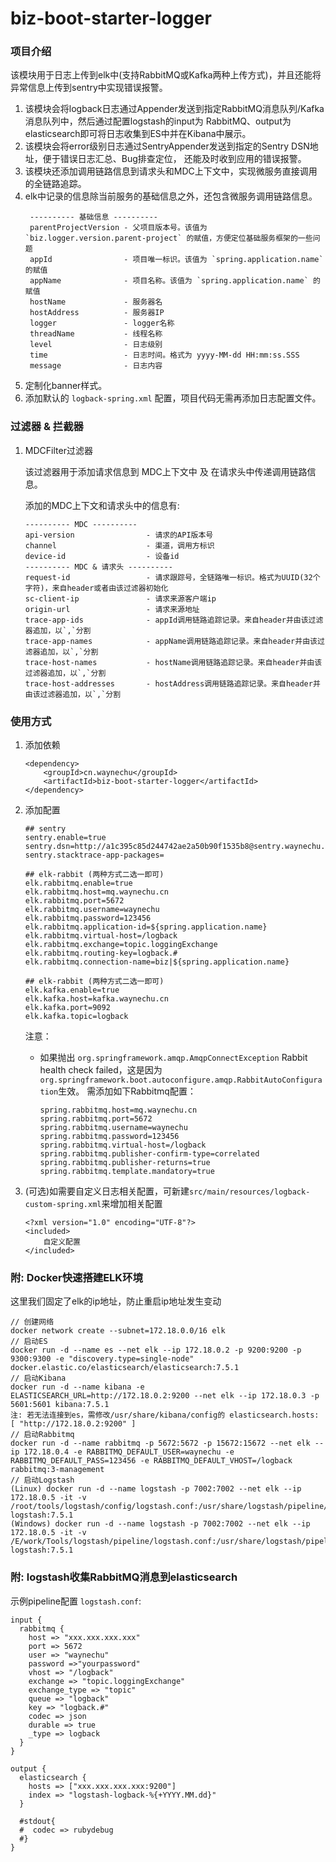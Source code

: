 # biz-boot-starter-logger

### 项目介绍

该模块用于日志上传到elk中(支持RabbitMQ或Kafka两种上传方式)，并且还能将异常信息上传到sentry中实现错误报警。

1. 该模块会将logback日志通过Appender发送到指定RabbitMQ消息队列/Kafka消息队列中，然后通过配置logstash的input为
RabbitMQ、output为elasticsearch即可将日志收集到ES中并在Kibana中展示。  
2. 该模块会将error级别日志通过SentryAppender发送到指定的Sentry DSN地址，便于错误日志汇总、Bug排查定位，
还能及时收到应用的错误报警。
3. 该模块还添加调用链路信息到请求头和MDC上下文中，实现微服务直接调用的全链路追踪。
4. elk中记录的信息除当前服务的基础信息之外，还包含微服务调用链路信息。
    ```
     ---------- 基础信息 ----------
     parentProjectVersion - 父项目版本号。该值为 `biz.logger.version.parent-project` 的赋值，方便定位基础服务框架的一些问题
     appId                - 项目唯一标识。该值为 `spring.application.name` 的赋值
     appName              - 项目名称。该值为 `spring.application.name` 的赋值
     hostName             - 服务器名
     hostAddress          - 服务器IP
     logger               - logger名称
     threadName           - 线程名称
     level                - 日志级别
     time                 - 日志时间。格式为 yyyy-MM-dd HH:mm:ss.SSS
     message              - 日志内容
    ```
5. 定制化banner样式。
6. 添加默认的 `logback-spring.xml` 配置，项目代码无需再添加日志配置文件。

### 过滤器 & 拦截器

1. MDCFilter过滤器

    该过滤器用于添加请求信息到 MDC上下文中 及 在请求头中传递调用链路信息。

    添加的MDC上下文和请求头中的信息有:
    ```
    ---------- MDC ----------
    api-version                - 请求的API版本号
    channel                    - 渠道，调用方标识
    device-id                  - 设备id
    ---------- MDC & 请求头 ----------
    request-id                 - 请求跟踪号，全链路唯一标识。格式为UUID(32个字符)，来自header或者由该过滤器初始化
    sc-client-ip               - 请求来源客户端ip
    origin-url                 - 请求来源地址
    trace-app-ids              - appId调用链路追踪记录。来自header并由该过滤器追加，以`,`分割
    trace-app-names            - appName调用链路追踪记录。来自header并由该过滤器追加，以`,`分割
    trace-host-names           - hostName调用链路追踪记录。来自header并由该过滤器追加，以`,`分割
    trace-host-addresses       - hostAddress调用链路追踪记录。来自header并由该过滤器追加，以`,`分割
   ```


### 使用方式

1. 添加依赖

    ```
    <dependency>
        <groupId>cn.waynechu</groupId>
        <artifactId>biz-boot-starter-logger</artifactId>
    </dependency>
    ```
2. 添加配置

    ```
    ## sentry
    sentry.enable=true
    sentry.dsn=http://a1c395c85d244742ae2a50b90f1535b8@sentry.waynechu.cn:9000/2
    sentry.stacktrace-app-packages=
   
    ## elk-rabbit (两种方式二选一即可)
    elk.rabbitmq.enable=true
    elk.rabbitmq.host=mq.waynechu.cn
    elk.rabbitmq.port=5672
    elk.rabbitmq.username=waynechu
    elk.rabbitmq.password=123456
    elk.rabbitmq.application-id=${spring.application.name}
    elk.rabbitmq.virtual-host=/logback
    elk.rabbitmq.exchange=topic.loggingExchange
    elk.rabbitmq.routing-key=logback.#
    elk.rabbitmq.connection-name=biz|${spring.application.name}
   
    ## elk-rabbit (两种方式二选一即可)
    elk.kafka.enable=true
    elk.kafka.host=kafka.waynechu.cn
    elk.kafka.port=9092
    elk.kafka.topic=logback
    ```
   
    注意：
    - 如果抛出 `org.springframework.amqp.AmqpConnectException` Rabbit health check failed，这是因为`org.springframework.boot.autoconfigure.amqp.RabbitAutoConfiguration`生效。
    需添加如下Rabbitmq配置：
        ```
        spring.rabbitmq.host=mq.waynechu.cn
        spring.rabbitmq.port=5672
        spring.rabbitmq.username=waynechu
        spring.rabbitmq.password=123456
        spring.rabbitmq.virtual-host=/logback
        spring.rabbitmq.publisher-confirm-type=correlated
        spring.rabbitmq.publisher-returns=true
        spring.rabbitmq.template.mandatory=true
        ```

3. (可选)如需要自定义日志相关配置，可新建`src/main/resources/logback-custom-spring.xml`来增加相关配置
    ```
    <?xml version="1.0" encoding="UTF-8"?>
    <included>
        自定义配置
    </included>
    ```

### 附: Docker快速搭建ELK环境

这里我们固定了elk的ip地址，防止重启ip地址发生变动

```
// 创建网络
docker network create --subnet=172.18.0.0/16 elk
// 启动ES
docker run -d --name es --net elk --ip 172.18.0.2 -p 9200:9200 -p 9300:9300 -e "discovery.type=single-node" docker.elastic.co/elasticsearch/elasticsearch:7.5.1
// 启动Kibana
docker run -d --name kibana -e ELASTICSEARCH_URL=http://172.18.0.2:9200 --net elk --ip 172.18.0.3 -p 5601:5601 kibana:7.5.1
注: 若无法连接到es，需修改/usr/share/kibana/config的 elasticsearch.hosts: [ "http://172.18.0.2:9200" ]
// 启动Rabbitmq
docker run -d --name rabbitmq -p 5672:5672 -p 15672:15672 --net elk --ip 172.18.0.4 -e RABBITMQ_DEFAULT_USER=waynechu -e RABBITMQ_DEFAULT_PASS=123456 -e RABBITMQ_DEFAULT_VHOST=/logback rabbitmq:3-management
// 启动Logstash
(Linux) docker run -d --name logstash -p 7002:7002 --net elk --ip 172.18.0.5 -it -v /root/tools/logstash/config/logstash.conf:/usr/share/logstash/pipeline/logstash.conf logstash:7.5.1
(Windows) docker run -d --name logstash -p 7002:7002 --net elk --ip 172.18.0.5 -it -v /E/work/Tools/logstash/pipeline/logstash.conf:/usr/share/logstash/pipeline/logstash.conf logstash:7.5.1
```

### 附: logstash收集RabbitMQ消息到elasticsearch

示例pipeline配置 `logstash.conf`: 

```
input {
  rabbitmq {
    host => "xxx.xxx.xxx.xxx"
    port => 5672
    user => "waynechu"
    password =>"yourpassword"
    vhost => "/logback"
    exchange => "topic.loggingExchange"
    exchange_type => "topic"
    queue => "logback"
    key => "logback.#"
    codec => json
    durable => true
	_type => logback
  }
}

output {
  elasticsearch {
    hosts => ["xxx.xxx.xxx.xxx:9200"]
    index => "logstash-logback-%{+YYYY.MM.dd}"
  }

  #stdout{
  #  codec => rubydebug
  #}
}
```